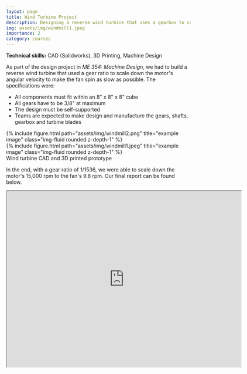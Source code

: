 ```yaml
---
layout: page
title: Wind Turbine Project
description: Designing a reverse wind turbine that uses a gearbox to convert a motor's high angular velocity to the fan's low angular velocity
img: assets/img/windmill1.jpeg
importance: 2
category: courses
---
```

**Technical skills:** CAD (Solidworks), 3D Printing, Machine Design 

As part of the design project in _ME 354: Machine Design_, we had to build a reverse wind turbine that used a gear ratio to scale down the motor's angular velocity to make the fan spin as slow as possible. The specifications were: 

* All components must fit within an 8" x 8" x 8" cube
* All gears have to be 3/8" at maximum
* The design must be self-supported
* Teams are expected to make design and manufacture the gears, shafts, gearbox and turbine blades

<div class="row justify-content-sm-center">
    <div class="col-sm-8 mt-3 mt-md-0">
        {% include figure.html path="assets/img/windmill2.png" title="example image" class="img-fluid rounded z-depth-1" %}
    </div>
    <div class="col-sm-4 mt-3 mt-md-0">
        {% include figure.html path="assets/img/windmill1.jpeg" title="example image" class="img-fluid rounded z-depth-1" %}
    </div>
</div>
<div class="caption">
    Wind turbine CAD and 3D printed prototype
</div>

In the end, with a gear ratio of 1/1536, we were able to scale down the motor's 15,000 rpm to the fan's 9.8 rpm. Our final report can be found below.  

<iframe src="https://drive.google.com/file/d/1E8BTjAcsyMcYlttcfIfsSeAUjvVp6nZn/preview" width="640" height="480" allow="autoplay"></iframe>
